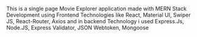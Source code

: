 This is a single page Movie Explorer application made with MERN Stack Development using Frontend Technologies like React, Material UI, Swiper JS, React-Router, Axios and in backend Technology i used Express.Js, Node.JS, Express Validator, JSON Webtoken, Mongoose
